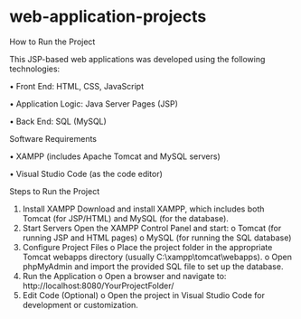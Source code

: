 # web-application-projects
How to Run the Project

This JSP-based web applications was developed using the following technologies:

•	Front End: HTML, CSS, JavaScript

•	Application Logic: Java Server Pages (JSP)

•	Back End: SQL (MySQL)

Software Requirements

•	XAMPP (includes Apache Tomcat and MySQL servers)

•	Visual Studio Code (as the code editor)

Steps to Run the Project
1.	Install XAMPP
Download and install XAMPP, which includes both Tomcat (for JSP/HTML) and MySQL (for the database).
2.	Start Servers
Open the XAMPP Control Panel and start:
o	Tomcat (for running JSP and HTML pages)
o	MySQL (for running the SQL database)
3.	Configure Project Files
o	Place the project folder in the appropriate Tomcat webapps directory (usually C:\xampp\tomcat\webapps\).
o	Open phpMyAdmin and import the provided SQL file to set up the database.
4.	Run the Application
o	Open a browser and navigate to: http://localhost:8080/YourProjectFolder/
5.	Edit Code (Optional)
o	Open the project in Visual Studio Code for development or customization.

